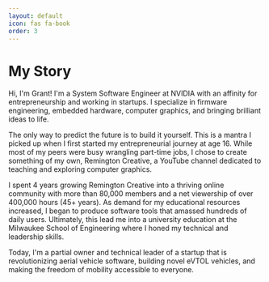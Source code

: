 ```yaml
---
layout: default
icon: fas fa-book
order: 3
---
```


# My Story

Hi, I'm Grant! I'm a System Software Engineer at NVIDIA with an affinity for entrepreneurship and working in startups. I specialize in firmware engineering, embedded hardware, computer graphics, and bringing brilliant ideas to life.

The only way to predict the future is to build it yourself. This is a mantra I picked up when I first started my entrepreneurial journey at age 16. While most of my peers were busy wrangling part-time jobs, I chose to create something of my own, Remington Creative, a YouTube channel dedicated to teaching and exploring computer graphics.

I spent 4 years growing Remington Creative into a thriving online community with more than 80,000 members and a net viewership of over 400,000 hours (45+ years). As demand for my educational resources increased, I began to produce software tools that amassed hundreds of daily users. Ultimately, this lead me into a university education at the Milwaukee School of Engineering where I honed my technical and leadership skills.

Today, I'm a partial owner and technical leader of a startup that is revolutionizing aerial vehicle software, building novel eVTOL vehicles, and making the freedom of mobility accessible to everyone.
